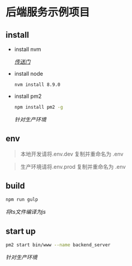 后端服务示例项目
===

## install

* install nvm

    *[传送门](../../README.md)*

* install node

    ```bash
    nvm install 8.9.0
    ```

* install pm2

    ```bash
    npm install pm2 -g
    ```

    *针对生产环境*

## env

> 本地开发请将.env.dev 复制并重命名为 .env

> 生产环境请将.env.prod 复制并重命名为 .env

## build

```bash
npm run gulp
```

*将ts文件编译为js*

## start up

```bash
pm2 start bin/www --name backend_server
```

*针对生产环境*